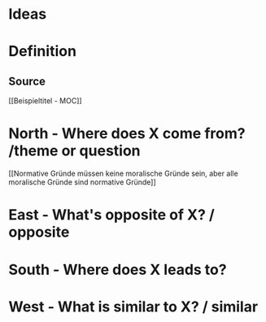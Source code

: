 

# Ideas


# Definition 


## Source  
[[Beispieltitel - MOC]]

# North - Where does X come from? /theme or question
[[Normative Gründe müssen keine moralische Gründe sein, aber alle moralische Gründe sind normative Gründe]]

# East - What's opposite of X? / opposite

# South - Where does X leads to? 

# West - What is similar to X? / similar

